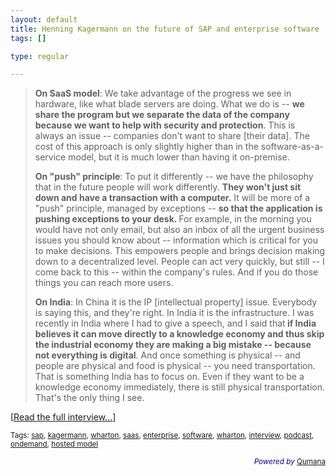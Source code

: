 ```yaml
--- 
layout: default
title: Henning Kagermann on the future of SAP and enterprise software
tags: []

type: regular

---
```

<blockquote>
    <p><strong>On SaaS model</strong>: We take advantage of the progress we see in hardware, like what blade servers are doing. What we do is -- <strong>we share the program but we separate the data of the company because we want to help with security and protection</strong>. This is always an issue -- companies don't want to share [their data]. The cost of this approach is only slightly higher than in the software-as-a-service model, but it is much lower than having it on-premise.</p>
    <p><strong>On &quot;push&quot; principle</strong>: To put it differently -- we have the philosophy that in the future people will work differently. <strong>They won't just sit down and have a transaction with a computer.</strong> It will be more of a &quot;push&quot; principle, managed by exceptions -- <strong>so that the application is pushing exceptions to your desk. </strong>For example, in the morning you would have not only email, but also an inbox of all the urgent business issues you should know about -- information which is critical for you to make decisions. This empowers people and brings decision making down to a decentralized level. People can act very quickly, but still -- I come back to this -- within the company's rules. And if you do those things you can reach more users.</p>
    <p><strong>On India</strong>: In China it is the IP [intellectual property] issue. Everybody is saying this, and they're right. In India it is the infrastructure. I was recently in India where I had to give a speech, and I said that<strong> if India believes it can move directly to a knowledge economy and thus skip the industrial economy they are making a big mistake -- because not everything is digital</strong>. And once something is physical -- and people are physical and food is physical -- you need transportation. That is something India has to focus on. Even if they want to be a knowledge economy immediately, there is still physical transportation. That's the only thing I see.</p>
</blockquote>
<p>[<a href="http://knowledge.wharton.upenn.edu/article.cfm?articleid=1571#">Read the full interview...</a>]</p>
<p><small>Tags: <a rel="tag" href="http://technorati.com/tag/sap">sap</a>, <a rel="tag" href="http://technorati.com/tag/kagermann">kagermann</a>, <a rel="tag" href="http://technorati.com/tag/wharton">wharton</a>, <a rel="tag" href="http://technorati.com/tag/saas">saas</a>, <a rel="tag" href="http://technorati.com/tag/enterprise">enterprise</a>, <a rel="tag" href="http://technorati.com/tag/software">software</a>, <a rel="tag" href="http://technorati.com/tag/wharton">wharton</a>, <a rel="tag" href="http://technorati.com/tag/interview">interview</a>, <a rel="tag" href="http://technorati.com/tag/podcast">podcast</a>, <a rel="tag" href="http://technorati.com/tag/ondemand">ondemand</a>, <a rel="tag" href="http://technorati.com/tag/hosted+model">hosted model</a></small></p>
<p style="color:#008;text-align:right;"><small><em>Powered by</em> <a href="http://www.qumana.com/">Qumana</a></small></p>

